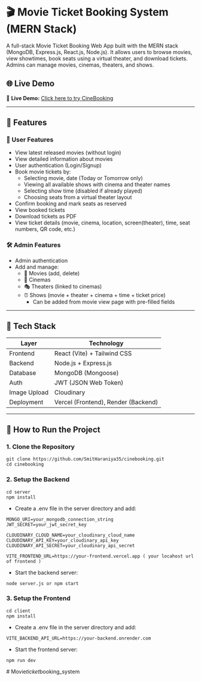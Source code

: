 # 🎬 Movie Ticket Booking System (MERN Stack)

A full-stack Movie Ticket Booking Web App built with the MERN stack (MongoDB, Express.js, React.js, Node.js). It allows users to browse movies, view showtimes, book seats using a virtual theater, and download tickets. Admins can manage movies, cinemas, theaters, and shows.

## 🌐 Live Demo

🔗 **Live Demo:** [Click here to try CineBooking](https://cine-booking-s8c6.vercel.app)

---

## 📌 Features

### 👤 User Features

- View latest released movies (without login)
- View detailed information about movies
- User authentication (Login/Signup)
- Book movie tickets by:
  - Selecting movie, date (Today or Tomorrow only)
  - Viewing all available shows with cinema and theater names
  - Selecting show time (disabled if already played)
  - Choosing seats from a virtual theater layout
- Confirm booking and mark seats as reserved
- View booked tickets
- Download tickets as PDF
- View ticket details (movie, cinema, location, screen(theater), time, seat numbers, QR code, etc.)

### 🛠️ Admin Features

- Admin authentication
- Add and manage:
  - 🎦 Movies (add, delete)
  - 🏢 Cinemas
  - 🎭 Theaters (linked to cinemas)
  - ⏰ Shows (movie + theater + cinema + time + ticket price)
    - Can be added from movie view page with pre-filled fields

---

## 🧱 Tech Stack

| Layer        | Technology                       |
|--------------|----------------------------------|
| Frontend     | React (Vite) + Tailwind CSS       |
| Backend      | Node.js + Express.js              |
| Database     | MongoDB (Mongoose)                |
| Auth         | JWT (JSON Web Token)              |
| Image Upload | Cloudinary                        |
| Deployment   | Vercel (Frontend), Render (Backend) |

---

## 🚀 How to Run the Project

### 1. Clone the Repository
```
git clone https://github.com/SmitHaraniya35/cinebooking.git
cd cinebooking
```

### 2. Setup the Backend
```
cd server
npm install
```
- Create a .env file in the server directory and add:
```
MONGO_URI=your_mongodb_connection_string
JWT_SECRET=your_jwt_secret_key

CLOUDINARY_CLOUD_NAME=your_cloudinary_cloud_name
CLOUDINARY_API_KEY=your_cloudinary_api_key
CLOUDINARY_API_SECRET=your_cloudinary_api_secret

VITE_FRONTEND_URL=https://your-frontend.vercel.app ( your locahost url of frontend )
```
- Start the backend server:
```
node server.js or npm start
```

### 3. Setup the Frontend
```
cd client
npm install
```
- Create a .env file in the server directory and add:
```
VITE_BACKEND_API_URL=https://your-backend.onrender.com
```
- Start the frontend server:
```
npm run dev
```
#   M o v i e _ t i c k e t _ b o o k i n g _ s y s t e m  
 